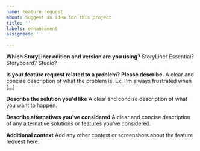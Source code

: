 ```yaml
---
name: Feature request
about: Suggest an idea for this project
title: ''
labels: enhancement
assignees: ''

---
```


**Which StoryLiner edition and version are you using?**
StoryLiner Essential? Storyboard? Studio?

**Is your feature request related to a problem? Please describe.**
A clear and concise description of what the problem is. Ex. I'm always frustrated when [...]

**Describe the solution you'd like**
A clear and concise description of what you want to happen.

**Describe alternatives you've considered**
A clear and concise description of any alternative solutions or features you've considered.

**Additional context**
Add any other context or screenshots about the feature request here.
